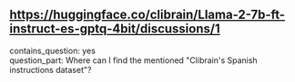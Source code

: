## https://huggingface.co/clibrain/Llama-2-7b-ft-instruct-es-gptq-4bit/discussions/1

contains_question: yes  
question_part: Where can I find the mentioned "Clibrain's Spanish instructions dataset"?